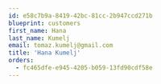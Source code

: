 ```yaml
---
id: e58c7b9a-8419-42bc-81cc-2b947ccd271b
blueprint: customers
first_name: Hana
last_name: Kumelj
email: tomaz.kumelj@gmail.com
title: 'Hana Kumelj'
orders:
  - fc465dfe-e945-4205-b059-13fd90cdf58e
---
```

